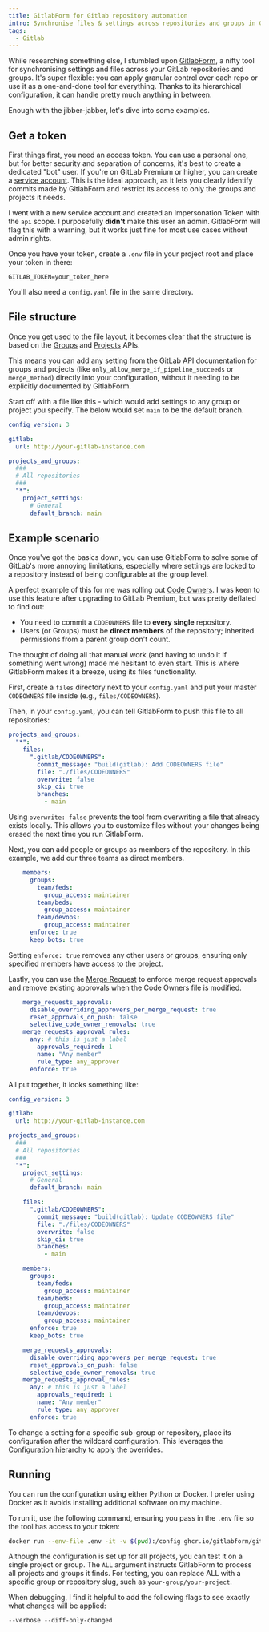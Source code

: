 ```yaml
---
title: GitlabForm for Gitlab repository automation
intro: Synchronise files & settings across repositories and groups in Gitlab
tags:
  - Gitlab
---
```


While researching something else, I stumbled upon [GitlabForm](https://gitlabform.github.io/), a nifty tool for synchronising settings and files across your GitLab repositories and groups. It's super flexible: you can apply granular control over each repo or use it as a one-and-done tool for everything. Thanks to its hierarchical configuration, it can handle pretty much anything in between.

Enough with the jibber-jabber, let's dive into some examples.

## Get a token

First things first, you need an access token. You can use a personal one, but for better security and separation of concerns, it's best to create a dedicated "bot" user. If you're on GitLab Premium or higher, you can create a [service account](https://docs.gitlab.com/user/profile/service_accounts/). This is the ideal approach, as it lets you clearly identify commits made by GitlabForm and restrict its access to only the groups and projects it needs.

I went with a new service account and created an Impersonation Token with the `api` scope. I purposefully **didn't** make this user an admin. GitlabForm will flag this with a warning, but it works just fine for most use cases without admin rights.

Once you have your token, create a `.env` file in your project root and place your token in there:

```
GITLAB_TOKEN=your_token_here
```

You'll also need a `config.yaml` file in the same directory.

## File structure

Once you get used to the file layout, it becomes clear that the structure is based on the [Groups](https://docs.gitlab.com/api/groups/) and [Projects](https://docs.gitlab.com/api/projects/) APIs.

This means you can add any setting from the GitLab API documentation for groups and projects (like `only_allow_merge_if_pipeline_succeeds` or `merge_method`) directly into your configuration, without it needing to be explicitly documented by GitlabForm.

Start off with a file like this - which would add settings to any group or project you specify. The below would set `main` to be the default branch.

```yaml
config_version: 3

gitlab:
  url: http://your-gitlab-instance.com

projects_and_groups:
  ###
  # All repositories
  ###
  "*":
    project_settings:
      # General
      default_branch: main
```

## Example scenario

Once you've got the basics down, you can use GitlabForm to solve some of GitLab's more annoying limitations, especially where settings are locked to a repository instead of being configurable at the group level.

A perfect example of this for me was rolling out [Code Owners](https://docs.gitlab.com/user/project/codeowners/). I was keen to use this feature after upgrading to GitLab Premium, but was pretty deflated to find out:

- You need to commit a `CODEOWNERS` file to **every single** repository.
- Users (or Groups) must be **direct members** of the repository; inherited permissions from a parent group don't count.

The thought of doing all that manual work (and having to undo it if something went wrong) made me hesitant to even start. This is where GitlabForm makes it a breeze, using its files functionality.

First, create a `files` directory next to your `config.yaml` and put your master `CODEOWNERS` file inside (e.g., `files/CODEOWNERS`).

Then, in your `config.yaml`, you can tell GitlabForm to push this file to all repositories:

```yaml
projects_and_groups:
  "*":
    files:
      ".gitlab/CODEOWNERS":
        commit_message: "build(gitlab): Add CODEOWNERS file"
        file: "./files/CODEOWNERS"
        overwrite: false
        skip_ci: true
        branches:
          - main
```

Using `overwrite: false` prevents the tool from overwriting a file that already exists locally. This allows you to customize files without your changes being erased the next time you run GitlabForm.

Next, you can add people or groups as members of the repository. In this example, we add our three teams as direct members.

```yaml
    members:
      groups:
        team/feds:
          group_access: maintainer
        team/beds:
          group_access: maintainer
        team/devops:
          group_access: maintainer
      enforce: true
      keep_bots: true
```

Setting `enforce: true` removes any other users or groups, ensuring only specified members have access to the project.

Lastly, you can use the [Merge Request](https://gitlabform.github.io/gitlabform/reference/merge_requests/) to enforce merge request approvals and remove existing approvals when the Code Owners file is modified.


```yaml
    merge_requests_approvals:
      disable_overriding_approvers_per_merge_request: true
      reset_approvals_on_push: false
      selective_code_owner_removals: true
    merge_requests_approval_rules:
      any: # this is just a label
        approvals_required: 1
        name: "Any member"
        rule_type: any_approver
      enforce: true
```

All put together, it looks something like:

```yaml
config_version: 3

gitlab:
  url: http://your-gitlab-instance.com

projects_and_groups:
  ###
  # All repositories
  ###
  "*":
    project_settings:
      # General
      default_branch: main

    files:
      ".gitlab/CODEOWNERS":
        commit_message: "build(gitlab): Update CODEOWNERS file"
        file: "./files/CODEOWNERS"
        overwrite: false
        skip_ci: true
        branches:
          - main

    members:
      groups:
        team/feds:
          group_access: maintainer
        team/beds:
          group_access: maintainer
        team/devops:
          group_access: maintainer
      enforce: true
      keep_bots: true

    merge_requests_approvals:
      disable_overriding_approvers_per_merge_request: true
      reset_approvals_on_push: false
      selective_code_owner_removals: true
    merge_requests_approval_rules:
      any: # this is just a label
        approvals_required: 1
        name: "Any member"
        rule_type: any_approver
      enforce: true
```

To change a setting for a specific sub-group or repository, place its configuration after the wildcard configuration. This leverages the [Configuration hierarchy](https://gitlabform.github.io/gitlabform/reference/#configuration-hierarchy) to apply the overrides.

## Running

You can run the configuration using either Python or Docker. I prefer using Docker as it avoids installing additional software on my machine.

To run it, use the following command, ensuring you pass in the `.env` file so the tool has access to your token:

```bash
docker run --env-file .env -it -v $(pwd):/config ghcr.io/gitlabform/gitlabform:latest gitlabform ALL
```

Although the configuration is set up for all projects, you can test it on a single project or group. The `ALL` argument instructs GitlabForm to process all projects and groups it finds. For testing, you can replace ALL with a specific group or repository slug, such as `your-group/your-project`.

When debugging, I find it helpful to add the following flags to see exactly what changes will be applied:

```
--verbose --diff-only-changed
```
